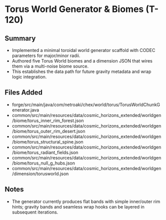 # Torus World Generator & Biomes (T-120)

## Summary

- Implemented a minimal toroidal world generator scaffold with CODEC parameters for major/minor radii.
- Authored five Torus World biomes and a dimension JSON that wires them via a multi-noise biome source.
- This establishes the data path for future gravity metadata and wrap logic integration.

## Files Added

- forge/src/main/java/com/netroaki/chex/world/torus/TorusWorldChunkGenerator.java
- common/src/main/resources/data/cosmic_horizons_extended/worldgen/biome/torus_inner_rim_forest.json
- common/src/main/resources/data/cosmic_horizons_extended/worldgen/biome/torus_outer_rim_desert.json
- common/src/main/resources/data/cosmic_horizons_extended/worldgen/biome/torus_structural_spine.json
- common/src/main/resources/data/cosmic_horizons_extended/worldgen/biome/torus_radiant_fields.json
- common/src/main/resources/data/cosmic_horizons_extended/worldgen/biome/torus_null_g_hubs.json
- common/src/main/resources/data/cosmic_horizons_extended/worldgen/dimension/torusworld.json

## Notes

- The generator currently produces flat bands with simple inner/outer rim hints; gravity bands and seamless wrap hooks can be layered in subsequent iterations.
